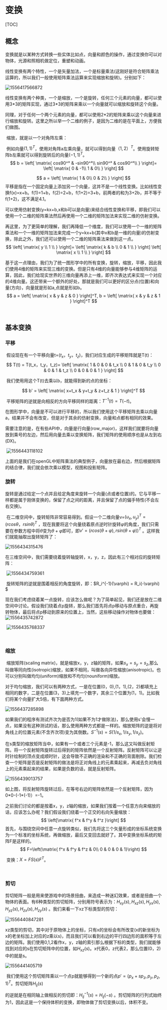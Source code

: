 # 变换

[TOC]

## 概念

​	变换就是以某种方式转换一些实体比如点，向量和颜色的操作，通过变换你可以对物体，光源和照相机做定位，重塑和动画。

​	线性变换有两个特性，一个是矢量加法，一个是标量乘法(这刚好是符合矩阵乘法运算的，所以我们一般使用矩阵乘法运算来实现缩放和旋转)。分别如下：

![1556417566872](./Pictures/1556417566872.png)

​	线性变换有两个种类，一个是缩放，一个是旋转，任何三个元素的向量，都可以使用3\*3的矩阵实现，通过3\*3的矩阵来乘以一个向量就可以缩放和旋转这个向量。

​	同理，对于任何一个两个元素的向量，都可以使用2\*2的矩阵来乘以这个向量来进行缩放和旋转。这里之所以举一个二维的例子，是因为二维的是在平面上，方便我们做图。

​	缩放，就是以一个对角阵左乘：

​	例如向量$(1,1)^T$，使用对角阵a左乘向量，就可以得到向量$（1,2）^T$。使用旋转矩阵b左乘就可以得到旋转后的向量$(-1,1)^T$。
$$
b = \left[
\matrix{
  cos90^° & -sin90^°\\
  sin90^° & cos90^°\\
}
\right]=
 \left[
\matrix{
  0 & -1\\
  1 & 0\\
}
\right]
$$

$$
a = \left[
\matrix{
  1 & 0\\
  0 & 2\\
}
\right]
$$
​	平移是指在一个固定向量上添加另一个向量，这并不是一个线性变换。比如线性变换f(x)=x+b。f(1)=1+b，f(2)=2+b，f(1+2)=3+b，前两者的和为3+2b，并不等于f(1+2)，这不满足4.1。

​	可以使用仿射变换(y=kx+b,x和b可以是向量)来结合线性变换和平移，即我们可以使用一个二维的矩阵乘法然后再使用一个二维的矩阵加法来实现二维的仿射变换。

​	再这里，为了更简单的理解，我们再降低一个维度，我们可以使用一个一维的矩阵乘法和一个一维的矩阵加法来完成一个y=kx+b(其中x和b是一维的向量)的仿射变换，除此之外，我们还可以使用一个二维的矩阵乘法来做到这一点。
$$
\left[
\matrix{
  y \\
  1 \\
}
\right]=
\left[
\matrix{
  k & b \\
  0 & 1 \\
}
\right]
\left[
\matrix{
  x \\
  1 \\
}
\right]
$$

​	基于这一点理由，我们为了统一图形学中的所有变换，旋转，缩放，平移，因此我们使用4维的矩阵来实现三维的变换。但是只有4维的向量能够参与4维矩阵的运算，因此，我们给现实世界的三维向量再添上一维，即齐次表达式来实现一个对应的4维向量。这还带来一个额外的好处，那就是我们可以更好的区分点(位置)和向量(方向)，向量就是形如a,点就是形如b。
$$
a = \left[
\matrix{
  x & y & z & 0 
}
\right]^T,
b = \left[
\matrix{
  x & y & z & 1 
}
\right]^T
$$

​	

## 基本变换

### 平移

​	假设现在有一个平移向量t=($t_x，t_y，t_z$)，我们对应生成的平移矩阵就是T(t)：
$$
T(t) = T(t_x，t_y，t_z)= \left[
\matrix{
  1 & 0 & 0 & t_x \\
  0 & 1 & 0 & t_y \\
  0 & 0 & 1 & t_z \\
  0 & 0 & 0 & 1 
}
\right]
$$



​	我们使用用这个T(t)去乘以b，就能得到新的点的坐标：

$$
b' = \left[
\matrix{
  x+t_x & y+t_y & z+t_z & 1 
}
\right]^T
$$



​	平移矩阵的逆就是向相反的方向平移同样的距离：$T^{-1}(t)=T(-t)$。

​	在图形学中，向量是不可以进行平移的，所以我们使用这个平移矩阵去乘以向量a，结果并不会有改变，但是对于其余的仿射变换，向量和点都有相同的效果。

​	需要注意的是，在有些API中，向量是行向量(row_major)，这样我们就要将向量放到乘号的左边，然后用向量去乘以变换矩阵，我们矩阵的使用顺序也是从左到右(DX)。

​	![1556443118102](./Pictures/1556443118102.png)

​	上面的是我们在openGL中矩阵乘法的典型例子，向量放在最右边，然后根据矩阵的结合律，我们就会依次乘以模型，视图和投影矩阵。

### 旋转

​	旋转是通过给定一个点并且给定角度来旋转一个向量(点或者位置)的。它与平移一样都是属于刚体变换的，保留了点之间的距离，并且保留了点的偏手特性(不会左右交换)。

​	在二维空间中，旋转矩阵非常容易得到。假设一个二维向量v=$(u_x,u_y)^T=(rcos\theta，rsin\theta)^T$ ，现在我要将这个向量绕着原点逆时针旋转$\varphi$的角度，我们只需要在参数方程中将$\theta$变为$\theta+\varphi$即可，即$v'=(rcos(\theta+\varphi),rsin(\theta+\varphi))^T$ 。这样我们就能抽取出旋转矩阵了：

![1556434315476](./Pictures/1556434315476.png)

​	在三维空间中，我们需要绕着旋转轴旋转，x，y，z，因此有三个相对应的旋转矩阵：

​					![1556434759361](./Pictures/1556434759361.png)

​	旋转矩阵的逆就是围着相反的角度旋转，即：$R_i^{-1}(\varphi) = R_i(-\varphi) $

​	现在我们考虑绕着某一点旋转，应该怎么做呢？为了简单起见，我们还是放在二维空间中讨论。假设我们绕着点p旋转，那么我们首先将点p移动与原点重合，再旋转物体，最后将点p移动到原来的位置上，当然，这些移动操作对物体也要做：![1556435742872](./Pictures/1556435742872.png)

​	![1556435768337](./Pictures/1556435768337.png)

​	

### 缩放

​	缩放矩阵(scaling matrix)，就是缩放x，y，z轴的矩阵，如果$s_x=s_y=s_z$,那么叫做等同向性(isotropic)缩放，如果不相同，叫做各向异性缩放(anisotropic)。也可以分别叫做均匀(uniform)缩放和不均匀(nouniform)缩放。

​	对于均匀缩放，我们可以有两种方式，一是在位置(0，0),(1，1),(2，2)都填充上相同的数字，二是在位置(3，3)上填充一个数字，其余三个位置为(1，1)。比如我们将某个向量扩大5倍，有下面两种方式。

![1556437285898](./Pictures/1556437285898.png)

​	如果我们的程序有测试齐次为是否为1(如果不为1才做除法)，那么使用s'会慢一点，如果没有这种测试的话，那么使用两种方式都是一样的。缩放矩阵的逆是将对角线上的位置元素(不含齐次项)变为其倒数。$S^{-1}(s)=S(1/s_x,1/s_y,1/s_z)​$。

​	在s类型的缩放矩阵当中，如果有一个或者三个元素是-1，那么这又叫做反射矩阵。将一个反射矩阵旋转过后得到的矩阵依然是一个反射矩阵。反射矩阵可以让逆时针绘制的顶点变成顺时针，这会导致不正确的渲染和不正确的背面剔除。我们检查一个矩阵是否是反射矩阵的做法是将正对角线上的元素乘起来，再减去负对角线上的元素乘起来的结果，如果是负数的话，就是反射矩阵。

![1556439013757](./Pictures/1556439013757.png)

​	如上图，将反射矩阵旋转过后，在等号右边的矩阵依然是一个反射矩阵，因为0*0-(-1\*(-1)）=-1。

​	之前我们讨论的都是按着x，y，z轴的缩放，如果我们按着一个任意方向来缩放的话，应该怎么办呢？我们假设我们绕着一个正交的右向矢量缩放：
$$
\left[\matrix{  f^x & f^y & f^z }\right]
$$
​	首先，与围绕空间中任意一点旋转类似，我们先将这三个矢量形成的坐标系统变换为一个标准的坐标系统，再做缩放，最后又变回去就好了。其中变换坐标系统的矩阵F是这样的。
$$
F=\left(\matrix{  f^x & f^y & f^z & 0\\
				0 & 0 & 0 & 1}\right)
$$

​	变换：$X=FS(s)F^T$。

​	

### 剪切

​	剪切矩阵一般是用来使游戏中的场景扭曲，来造成一种迷幻效果，或者是扭曲一个物体的表面。有6种类型的剪切矩阵，分别用符号表示为：$H_{xy}(s),H_{xz}(s),H_{yx}(s),H_{yz}(s),H_{zx}(s),H_{zy}(s)$ 。我们来看一下xz下标类型的剪切：

![1556440847281](./Pictures/1556440847281.png)

​	xz类型的剪切，其中对于原物体上的坐标，只有x的坐标会有所改变(x的新坐标为x的老坐标加上对应的z乘以s)，而且我们可以看到右边的平行四边形的面积等于左边的矩阵。我们使用0,1,2看作x，y，z轴的索引那么根据下标的类型，我们就能够找到对应的s在剪切矩阵中的位置，如$H_{xz}(s)$。x代表0，z代表2，那么位置(0，2)中的就是s。

![1556441405719](./Pictures/1556441405719.png)

​	我们使用这个剪切矩阵乘以一个点p就能够得到一个新的点$p'=(p_x+sp_z,p_y,p_z,1)^T​$。剪切矩阵$H_{ij}(s)​$

的逆就是在相同轴上做相反的剪切即：$H^{-1} _{ij}(s)=H_{ij}(-s)$ 。剪切矩阵的行列式始终为1，因此这是一个保持体积的变换，即物体做了剪切变换以后，体积不变。

​	







